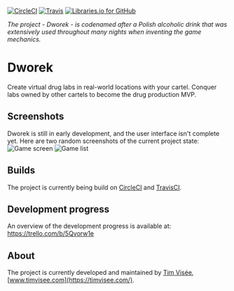 [![CircleCI](https://img.shields.io/circleci/project/github/timvisee/Dworek.svg)](https://circleci.com/gh/timvisee/Dworek)
[![Travis](https://img.shields.io/travis/timvisee/Dworek.svg)](https://travis-ci.org/timvisee/Dworek)
[![Libraries.io for GitHub](https://img.shields.io/librariesio/github/timvisee/Dworek.svg)](https://libraries.io/github/timvisee/Dworek)

*The project - Dworek - is codenamed after a Polish alcoholic drink that was extensively used throughout many nights when inventing the game mechanics.*

# Dworek
Create virtual drug labs in real-world locations with your cartel.
Conquer labs owned by other cartels to become the drug production MVP.

## Screenshots
Dworek is still in early development, and the user interface isn't complete yet.
Here are two random screenshots of the current project state:  
![Game screen](https://raw.githubusercontent.com/timvisee/Dworek/master/res/screenshot/GameScreen.png)
![Game list](https://raw.githubusercontent.com/timvisee/Dworek/master/res/screenshot/GameList.png)

## Builds
The project is currently being build on [CircleCI](https://circleci.com/gh/timvisee/Dworek/) and [TravisCI](https://travis-ci.org/timvisee/Dworek).

## Development progress
An overview of the development progress is available at: https://trello.com/b/5Qvorw1e

## About
The project is currently developed and maintained by [Tim Visée](https://github.com/timvisee/), [www.timvisee.com](https://timvisee.com/).
